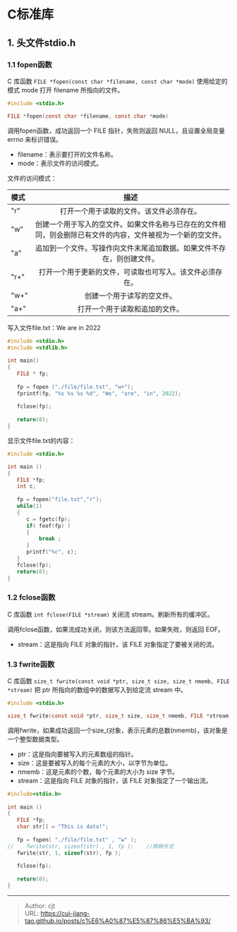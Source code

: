# C标准库


## 1. 头文件stdio.h

### 1.1 fopen函数

C 库函数 `FILE *fopen(const char *filename, const char *mode)` 使用给定的模式 mode 打开 filename 所指向的文件。

```c
#include <stdio.h>

FILE *fopen(const char *filename, const char *mode)
```

调用fopen函数，成功返回一个 FILE 指针，失败则返回 NULL，且设置全局变量 errno 来标识错误。

* filename：表示要打开的文件名称。
* mode：表示文件的访问模式。

文件的访问模式：

| 模式     | 描述        |
| :---          |    :----:   |
| "r"          | 打开一个用于读取的文件。该文件必须存在。 |
| "w"             | 创建一个用于写入的空文件。如果文件名称与已存在的文件相同，则会删除已有文件的内容，文件被视为一个新的空文件。 |
| "a"             | 追加到一个文件。写操作向文件末尾追加数据。如果文件不存在，则创建文件。 |
| "r+"             | 打开一个用于更新的文件，可读取也可写入。该文件必须存在。 |
| "w+"             | 创建一个用于读写的空文件。 |
| "a+"             | 	打开一个用于读取和追加的文件。 |

写入文件file.txt：We are in 2022

```c
#include <stdio.h>
#include <stdlib.h>
 
int main()
{
   FILE * fp;
 
   fp = fopen ("./file/file.txt", "w+");
   fprintf(fp, "%s %s %s %d", "We", "are", "in", 2022);
   
   fclose(fp);
   
   return(0);
}
```

显示文件file.txt的内容：

```c
#include <stdio.h>

int main ()
{
   FILE *fp;
   int c;
  
   fp = fopen("file.txt","r");
   while(1)
   {
      c = fgetc(fp);
      if( feof(fp) )
      { 
          break ;
      }
      printf("%c", c);
   }
   fclose(fp);
   return(0);
}
```

### 1.2 fclose函数

C 库函数 `int fclose(FILE *stream)` 关闭流 stream。刷新所有的缓冲区。

调用fclose函数，如果流成功关闭，则该方法返回零。如果失败，则返回 EOF。

* stream：这是指向 FILE 对象的指针，该 FILE 对象指定了要被关闭的流。

### 1.3 fwrite函数

C 库函数 `size_t fwrite(const void *ptr, size_t size, size_t nmemb, FILE *stream)` 把 ptr 所指向的数组中的数据写入到给定流 stream 中。

```c
#include <stdio.h>

size_t fwrite(const void *ptr, size_t size, size_t nmemb, FILE *stream)
```

调用fwrite，如果成功返回一个size_t对象，表示元素的总数(nmemb)，该对象是一个整型数据类型。

* ptr：这是指向要被写入的元素数组的指针。
* size：这是要被写入的每个元素的大小，以字节为单位。
* nmemb：这是元素的个数，每个元素的大小为 size 字节。
* stream：这是指向 FILE 对象的指针，该 FILE 对象指定了一个输出流。

```c
#include<stdio.h>
 
int main ()
{
   FILE *fp;
   char str[] = "This is data!";
 
   fp = fopen( "./file/file.txt" , "w" );
//    fwrite(str, sizeof(str) , 1, fp );    //两种方式
   fwrite(str, 1, sizeof(str), fp );
 
   fclose(fp);
  
   return(0);
}
```


---

> Author: cjt  
> URL: https://cui-jiang-tao.github.io/posts/c%E6%A0%87%E5%87%86%E5%BA%93/  

